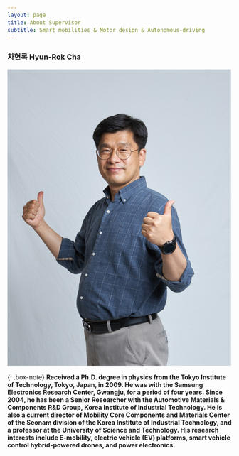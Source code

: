 ```yaml
---
layout: page
title: About Supervisor
subtitle: Smart mobilities & Motor design & Autonomous-driving
---
```


### 차현록 Hyun-Rok Cha
![hrcha](https://github.com/hrchalab/hrchalab.github.io/blob/master/assets/img/hrcha.png?raw=true)

{: .box-note}
**Received a Ph.D. degree in physics from the Tokyo Institute of Technology, Tokyo, Japan, in 2009. He was with the Samsung Electronics Research Center, Gwangju, for a period of four years. Since 2004, he has been a Senior Researcher with the Automotive Materials \& Components R\&D Group, Korea Institute of Industrial Technology. He is also a current director of Mobility Core Components and Materials Center of the Seonam division of the Korea Institute of Industrial Technology, and a professor at the University of Science and Technology. His research interests include E-mobility, electric vehicle (EV) platforms, smart vehicle control hybrid-powered drones, and power electronics.**

